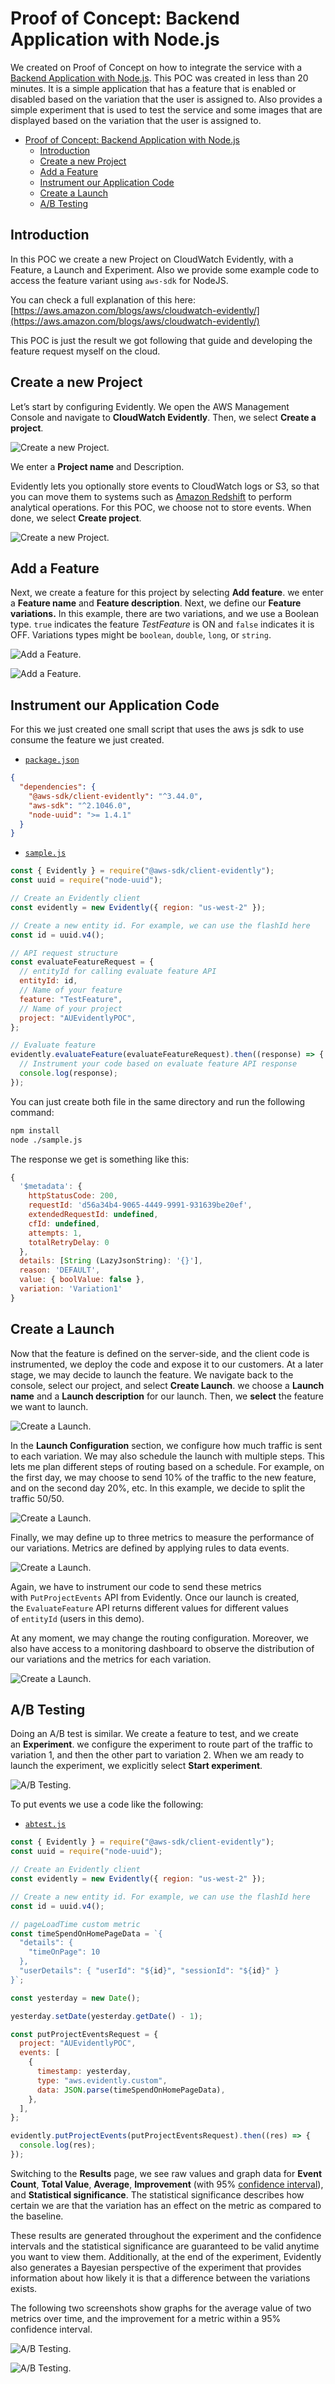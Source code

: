 # Proof of Concept: Backend Application with Node.js

We created on Proof of Concept on how to integrate the service with a [Backend Application with Node.js](./POC.md).
This POC was created in less than 20 minutes. It is a simple application that has a feature that is enabled or disabled based on the variation that the user is assigned to. Also provides a simple experiment that is used to test the service and some images that are displayed based on the variation that the user is assigned to.

- [Proof of Concept: Backend Application with Node.js](#proof-of-concept-backend-application-with-nodejs)
  - [Introduction](#introduction)
  - [Create a new Project](#create-a-new-project)
  - [Add a Feature](#add-a-feature)
  - [Instrument our Application Code](#instrument-our-application-code)
  - [Create a Launch](#create-a-launch)
  - [A/B Testing](#ab-testing)

## Introduction

In this POC we create a new Project on CloudWatch Evidently, with a Feature, a Launch and Experiment. Also we provide some example code to access the feature variant using `aws-sdk` for NodeJS.

You can check a full explanation of this here: [https://aws.amazon.com/blogs/aws/cloudwatch-evidently/](https://aws.amazon.com/blogs/aws/cloudwatch-evidently/)

This POC is just the result we got following that guide and developing the feature request myself on the cloud.

## Create a new Project

Let’s start by configuring Evidently. We open the AWS Management Console and navigate to **CloudWatch Evidently**. Then, we select **Create a project**.

![Create a new Project](./static/project.png).

We enter a **Project name** and Description.

Evidently lets you optionally store events to CloudWatch logs or S3, so that you can move them to systems such as [Amazon Redshift](https://aws.amazon.com/redshift/) to perform analytical operations. For this POC, we choose not to store events. When done, we select **Create project**.

![Create a new Project](./static/project_edit.png).

## Add a Feature

Next, we create a feature for this project by selecting **Add feature**. we enter a **Feature name** and **Feature description**. Next, we define our **Feature variations.** In this example, there are two variations, and we use a Boolean type. `true` indicates the feature _TestFeature_ is ON and `false` indicates it is OFF. Variations types might be `boolean`, `double`, `long`, or `string`.

![Add a Feature](./static/feature1.png).

![Add a Feature](./static/feature2.png).

## Instrument our Application Code

For this we just created one small script that uses the aws js sdk to use consume the feature we just created.

- [`package.json`](./poc/package.json)

```json
{
  "dependencies": {
    "@aws-sdk/client-evidently": "^3.44.0",
    "aws-sdk": "^2.1046.0",
    "node-uuid": ">= 1.4.1"
  }
}
```

- [`sample.js`](./poc/sample.js)

```js
const { Evidently } = require("@aws-sdk/client-evidently");
const uuid = require("node-uuid");

// Create an Evidently client
const evidently = new Evidently({ region: "us-west-2" });

// Create a new entity id. For example, we can use the flashId here
const id = uuid.v4();

// API request structure
const evaluateFeatureRequest = {
  // entityId for calling evaluate feature API
  entityId: id,
  // Name of your feature
  feature: "TestFeature",
  // Name of your project
  project: "AUEvidentlyPOC",
};

// Evaluate feature
evidently.evaluateFeature(evaluateFeatureRequest).then((response) => {
  // Instrument your code based on evaluate feature API response
  console.log(response);
});
```

You can just create both file in the same directory and run the following command:

```bash
npm install
node ./sample.js
```

The response we get is something like this:

```js
{
  '$metadata': {
    httpStatusCode: 200,
    requestId: 'd56a34b4-9065-4449-9991-931639be20ef',
    extendedRequestId: undefined,
    cfId: undefined,
    attempts: 1,
    totalRetryDelay: 0
  },
  details: [String (LazyJsonString): '{}'],
  reason: 'DEFAULT',
  value: { boolValue: false },
  variation: 'Variation1'
}
```

## Create a Launch

Now that the feature is defined on the server-side, and the client code is instrumented, we deploy the code and expose it to our customers. At a later stage, we may decide to launch the feature. We navigate back to the console, select our project, and select **Create Launch**. we choose a **Launch name** and a **Launch description** for our launch. Then, we **select** the feature we want to launch.

![Create a Launch](./static/launch1.png).

In the **Launch Configuration** section, we configure how much traffic is sent to each variation. We may also schedule the launch with multiple steps. This lets me plan different steps of routing based on a schedule. For example, on the first day, we may choose to send 10% of the traffic to the new feature, and on the second day 20%, etc. In this example, we decide to split the traffic 50/50.

![Create a Launch](./static/launch2.png).

Finally, we may define up to three metrics to measure the performance of our variations. Metrics are defined by applying rules to data events.

![Create a Launch](./static/launch3.png).

Again, we have to instrument our code to send these metrics with `PutProjectEvents` API from Evidently. Once our launch is created, the `EvaluateFeature` API returns different values for different values of `entityId` (users in this demo).

At any moment, we may change the routing configuration. Moreover, we also have access to a monitoring dashboard to observe the distribution of our variations and the metrics for each variation.

![Create a Launch](./static/launch4.png).

## A/B Testing

Doing an A/B test is similar. We create a feature to test, and we create an **Experiment**. we configure the experiment to route part of the traffic to variation 1, and then the other part to variation 2. When we am ready to launch the experiment, we explicitly select **Start experiment**.

![A/B Testing](./static/experiment1.png).

To put events we use a code like the following:

- [`abtest.js`](./poc/abtest.js)

```js
const { Evidently } = require("@aws-sdk/client-evidently");
const uuid = require("node-uuid");

// Create an Evidently client
const evidently = new Evidently({ region: "us-west-2" });

// Create a new entity id. For example, we can use the flashId here
const id = uuid.v4();

// pageLoadTime custom metric
const timeSpendOnHomePageData = `{
  "details": {
    "timeOnPage": 10
  },
  "userDetails": { "userId": "${id}", "sessionId": "${id}" }
}`;

const yesterday = new Date();

yesterday.setDate(yesterday.getDate() - 1);

const putProjectEventsRequest = {
  project: "AUEvidentlyPOC",
  events: [
    {
      timestamp: yesterday,
      type: "aws.evidently.custom",
      data: JSON.parse(timeSpendOnHomePageData),
    },
  ],
};

evidently.putProjectEvents(putProjectEventsRequest).then((res) => {
  console.log(res);
});
```

Switching to the **Results** page, we see raw values and graph data for **Event Count**, **Total Value**, **Average**, **Improvement** (with 95% [confidence interval](https://en.wikipedia.org/wiki/Confidence_interval)), and **Statistical significance**. The statistical significance describes how certain we are that the variation has an effect on the metric as compared to the baseline.

These results are generated throughout the experiment and the confidence intervals and the statistical significance are guaranteed to be valid anytime you want to view them. Additionally, at the end of the experiment, Evidently also generates a Bayesian perspective of the experiment that provides information about how likely it is that a difference between the variations exists.

The following two screenshots show graphs for the average value of two metrics over time, and the improvement for a metric within a 95% confidence interval.

![A/B Testing](./static/experiment2.png).

![A/B Testing](./static/experiment3.png).
